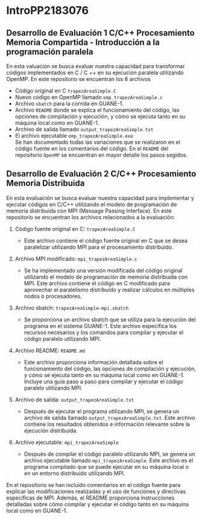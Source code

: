 # IntroPP2183076
## Desarrollo de Evaluación 1 C/C++ Procesamiento Memoria Compartida - Introducción a la programación paralela<br />
En esta valuación se busca evaluar nuestra capacidad para transformar códigos implementados en C / C ++ en su ejecución paralela utilizando OpenMP.
En este repositorio se encuentran los 6 archivos
* Código original en C ```trapezAreaSimple.C```
* Nuevo código en OpenMP llamado ```omp_trapezAreaSimple.c```
* Archivo ```sbatch``` para la corrida en GUANE-1.
* Archivo ```README``` donde se explica el funcionamiento del código, las opciones de compilación y ejecución, y cómo se ejecuta tanto en su máquina local como en GUANE-1.
* Archivo de salida llamado ```output_trapezAreaSimple.txt```
* El archivo ejecutable ```omp_trapezAreaSimple.exe```
<br />Se han documentado todas las variaciones que se realizaron en el código fuente en los comentarios del código.
En el ```README``` del repositorio ```OpenMP``` se encuentran en mayor detalle los pasos segidos.
## Desarrollo de Evaluación 2 C/C++ Procesamiento Memoria Distribuida

En esta evaluación se busca evaluar nuestra capacidad para implementar y ejecutar códigos en C/C++ utilizando el modelo de programación de memoria distribuida con MPI (Message Passing Interface). En este repositorio se encuentran los archivos relacionados a la evaluación:

1. Código fuente original en C: `trapezAreaSimple.C`
   - Este archivo contiene el código fuente original en C que se desea paralelizar utilizando MPI para el procesamiento distribuido.

2. Archivo MPI modificado: `mpi_trapezAreaSimple.c`
   - Se ha implementado una versión modificada del código original utilizando el modelo de programación de memoria distribuida con MPI. Este archivo contiene el código en C modificado para aprovechar el paralelismo distribuido y realizar cálculos en múltiples nodos o procesadores.

3. Archivo sbatch: `trapezAreaSimple-mpi.sbatch`
   - Se proporciona un archivo sbatch que se utiliza para la ejecución del programa en el sistema GUANE-1. Este archivo especifica los recursos necesarios y los comandos para compilar y ejecutar el código paralelo utilizando MPI.

4. Archivo README: `README.md`
   - Este archivo proporciona información detallada sobre el funcionamiento del código, las opciones de compilación y ejecución, y cómo se ejecuta tanto en su máquina local como en GUANE-1. Incluye una guía paso a paso para compilar y ejecutar el código paralelo utilizando MPI.

5. Archivo de salida: `output_trapezAreaSimple.txt`
   - Después de ejecutar el programa utilizando MPI, se genera un archivo de salida llamado `output_trapezAreaSimple.txt`. Este archivo contiene los resultados obtenidos e información relevante sobre la ejecución distribuida.

6. Archivo ejecutable: `mpi_trapezAreaSimple`
   - Después de compilar el código paralelo utilizando MPI, se genera un archivo ejecutable llamado `mpi_trapezAreaSimple`. Este archivo es el programa compilado que se puede ejecutar en su máquina local o en un entorno distribuido utilizando MPI.

En el repositorio se han incluido comentarios en el código fuente para explicar las modificaciones realizadas y el uso de funciones y directivas específicas de MPI. Además, el README proporciona instrucciones detalladas sobre cómo compilar y ejecutar el código tanto en su máquina local como en GUANE-1.
